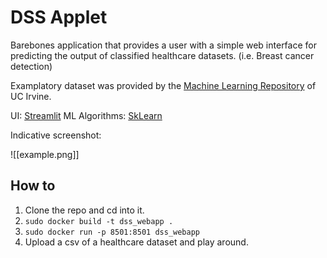# DSS Applet

Barebones application that provides a user with a simple web interface for predicting the output of classified healthcare datasets. (i.e. Breast cancer detection)

Examplatory dataset was provided by the [Machine Learning Repository](https://archive.ics.uci.edu/dataset/451/breast+cancer+coimbra) of UC Irvine.

UI: [Streamlit](https://github.com/streamlit/streamlit)
ML Algorithms: [SkLearn](https://scikit-learn.org/stable/)

Indicative screenshot:

![[example.png]]
## How to

1) Clone the repo and cd into it.
2) `sudo docker build -t dss_webapp .`
3) `sudo docker run -p 8501:8501 dss_webapp `
4) Upload a csv of a healthcare dataset and play around.